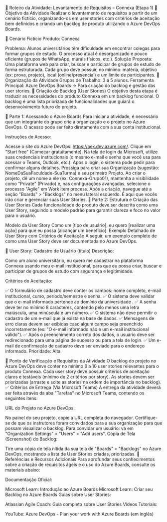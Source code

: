 📝 Roteiro da Atividade: Levantamento de Requisitos – Connexa (Etapa 1)
🎯 Objetivo da Atividade
Realizar o levantamento de requisitos a partir de um cenário fictício, organizando-os em user stories com critérios de aceitação bem definidos e criando um backlog de produto utilizando o Azure DevOps Boards.

📌 Cenário Fictício
Produto: Connexa

Problema: Alunos universitários têm dificuldade em encontrar colegas para formar grupos de estudo. O processo atual é desorganizado e pouco eficiente (grupos de WhatsApp, murais físicos, etc.).
Solução Proposta: Uma plataforma web para criar, buscar e participar de grupos de estudo de forma estruturada.
Cada grupo deve possuir, no mínimo: matéria, objetivo (ex: prova, projeto), local (online/presencial) e um limite de participantes.
👥 Organização da Atividade
Grupos de Trabalho: 3 a 5 alunos.
Ferramenta Principal: Azure DevOps Boards → Para criação do backlog e gestão das user stories.
🚀 Criação do Backlog (User Stories)
O objetivo desta etapa é traduzir as necessidades do produto Connexa em um backlog funcional. O backlog é uma lista priorizada de funcionalidades que guiará o desenvolvimento futuro do projeto.

🔹 Parte 1: Acessando o Azure Boards
Para iniciar a atividade, é necessário que um integrante do grupo crie a organização e o projeto no Azure DevOps. O acesso pode ser feito diretamente com a sua conta institucional.

Instruções de Acesso:

Acesse o site do Azure DevOps: https://aex.dev.azure.com/.
Clique em "Start free" (Começar gratuitamente).
Na tela de login da Microsoft, utilize suas credenciais institucionais (o mesmo e-mail e senha que você usa para acessar o Teams, Outlook, etc.).
Após o login, o sistema pode pedir para confirmar alguns detalhes. Prossiga para criar sua Organização (sugestão: NomeDaSuaFaculdade-SuaTurma) e seu primeiro Projeto.
Ao criar o projeto, dê um nome a ele (ex: Connexa-Grupo01), mantenha a visibilidade como "Private" (Privado) e, nas configurações avançadas, selecione o processo "Agile" em Work item process.
Após a criação, navegue até a seção "Boards" > "Backlogs" no menu lateral esquerdo. É aqui que vocês irão criar e gerenciar suas User Stories.
🔹 Parte 2: Estrutura e Criação das User Stories
Cada funcionalidade do produto deve ser descrita como uma User Story, seguindo o modelo padrão para garantir clareza e foco no valor para o usuário.

Modelo da User Story
Como um [tipo de usuário], eu quero [realizar uma ação] para que eu possa [alcançar um benefício].
Exemplo Detalhado de User Story com Critérios de Aceitação
A seguir, um exemplo completo de como uma User Story deve ser documentada no Azure DevOps.

📌 User Story: Cadastro de Usuário (titulo)
Descrição:

Como um aluno universitário,
eu quero me cadastrar na plataforma Connexa usando meu e-mail institucional,
para que eu possa criar, buscar e participar de grupos de estudo com segurança e legitimidade.

Critérios de Aceitação:

✅ O formulário de cadastro deve conter os campos: nome completo, e-mail institucional, curso, período/semestre e senha.
✅ O sistema deve validar que o e-mail informado pertence ao domínio da universidade .
✅ A senha deve ter no mínimo 8 caracteres, contendo pelo menos uma letra maiúscula, uma minúscula e um número.
✅ O sistema não deve permitir o cadastro de um e-mail que já exista na base de dados.
✅ Mensagens de erro claras devem ser exibidas caso algum campo seja preenchido incorretamente (ex: "O e-mail informado não é um e-mail institucional válido").
✅ Após o preenchimento correto dos dados, o usuário deve ser redirecionado para uma página de sucesso ou para a tela de login.
✅ Um e-mail de confirmação de cadastro deve ser enviado para o endereço informado.
Prioridade: Alta

📍 Ponto de Verificação e Requisitos da Atividade
O backlog do projeto no Azure DevOps deve conter no mínimo 6 a 10 user stories relevantes para o produto Connexa.
Cada user story deve possuir critérios de aceitação claros e testáveis (mínimo de 2 critérios por story).
As stories devem ser priorizadas (arraste e solte as stories na ordem de importância no backlog).
✅ Critérios de Entrega (Via Microsoft Teams)
A entrega da atividade deverá ser feita através da aba "Tarefas" no Microsoft Teams, contendo os seguintes itens:

URL do Projeto no Azure DevOps:

No painel do seu projeto, copie a URL completa do navegador. Certifique-se de que os instrutores foram convidados para a sua organização para que possam visualizar o backlog.
Para convidar um usuário: vá em "Organization Settings" > "Users" > "Add users".
Cópia de Tela (Screenshot) do Backlog:

Tire uma cópia de tela nítida da sua tela de "Boards" > "Backlogs" no Azure DevOps, mostrando a lista de User Stories criadas, priorizadas.
📖 Referências e Recursos Adicionais
Para aprofundar seus conhecimentos sobre a criação de requisitos ágeis e o uso do Azure Boards, consulte os materiais abaixo:

Documentação Oficial:

Microsoft Learn: Introdução ao Azure Boards
Microsoft Learn: Criar seu Backlog no Azure Boards
Guias sobre User Stories:

Atlassian Agile Coach: Guia completo sobre User Stories
Vídeos Tutoriais:

YouTube: Azure DevOps - Plan your work with Azure Boards (em inglês)
